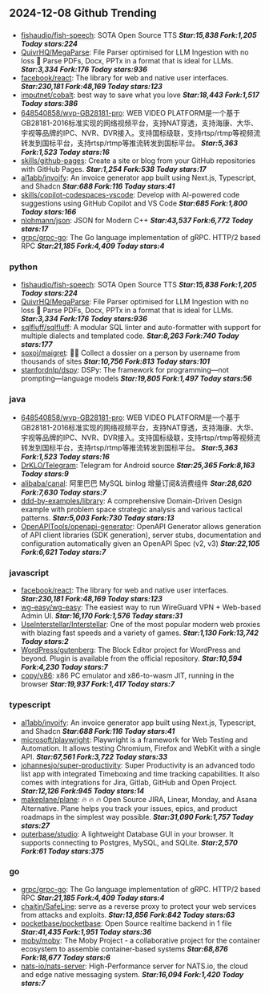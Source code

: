 ## 2024-12-08 Github Trending

### 
* [fishaudio/fish-speech](https://github.com/fishaudio/fish-speech): SOTA Open Source TTS ***Star:15,838 Fork:1,205 Today stars:224***
* [QuivrHQ/MegaParse](https://github.com/QuivrHQ/MegaParse): File Parser optimised for LLM Ingestion with no loss 🧠 Parse PDFs, Docx, PPTx in a format that is ideal for LLMs. ***Star:3,334 Fork:176 Today stars:936***
* [facebook/react](https://github.com/facebook/react): The library for web and native user interfaces. ***Star:230,181 Fork:48,169 Today stars:123***
* [imputnet/cobalt](https://github.com/imputnet/cobalt): best way to save what you love ***Star:18,443 Fork:1,517 Today stars:386***
* [648540858/wvp-GB28181-pro](https://github.com/648540858/wvp-GB28181-pro): WEB VIDEO PLATFORM是一个基于GB28181-2016标准实现的网络视频平台，支持NAT穿透，支持海康、大华、宇视等品牌的IPC、NVR、DVR接入。支持国标级联，支持rtsp/rtmp等视频流转发到国标平台，支持rtsp/rtmp等推流转发到国标平台。 ***Star:5,363 Fork:1,523 Today stars:16***
* [skills/github-pages](https://github.com/skills/github-pages): Create a site or blog from your GitHub repositories with GitHub Pages. ***Star:1,254 Fork:538 Today stars:17***
* [al1abb/invoify](https://github.com/al1abb/invoify): An invoice generator app built using Next.js, Typescript, and Shadcn ***Star:688 Fork:116 Today stars:41***
* [skills/copilot-codespaces-vscode](https://github.com/skills/copilot-codespaces-vscode): Develop with AI-powered code suggestions using GitHub Copilot and VS Code ***Star:685 Fork:1,800 Today stars:166***
* [nlohmann/json](https://github.com/nlohmann/json): JSON for Modern C++ ***Star:43,537 Fork:6,772 Today stars:17***
* [grpc/grpc-go](https://github.com/grpc/grpc-go): The Go language implementation of gRPC. HTTP/2 based RPC ***Star:21,185 Fork:4,409 Today stars:4***

### python
* [fishaudio/fish-speech](https://github.com/fishaudio/fish-speech): SOTA Open Source TTS ***Star:15,838 Fork:1,205 Today stars:224***
* [QuivrHQ/MegaParse](https://github.com/QuivrHQ/MegaParse): File Parser optimised for LLM Ingestion with no loss 🧠 Parse PDFs, Docx, PPTx in a format that is ideal for LLMs. ***Star:3,334 Fork:176 Today stars:936***
* [sqlfluff/sqlfluff](https://github.com/sqlfluff/sqlfluff): A modular SQL linter and auto-formatter with support for multiple dialects and templated code. ***Star:8,263 Fork:740 Today stars:177***
* [soxoj/maigret](https://github.com/soxoj/maigret): 🕵️‍♂️ Collect a dossier on a person by username from thousands of sites ***Star:10,756 Fork:813 Today stars:101***
* [stanfordnlp/dspy](https://github.com/stanfordnlp/dspy): DSPy: The framework for programming—not prompting—language models ***Star:19,805 Fork:1,497 Today stars:56***

### java
* [648540858/wvp-GB28181-pro](https://github.com/648540858/wvp-GB28181-pro): WEB VIDEO PLATFORM是一个基于GB28181-2016标准实现的网络视频平台，支持NAT穿透，支持海康、大华、宇视等品牌的IPC、NVR、DVR接入。支持国标级联，支持rtsp/rtmp等视频流转发到国标平台，支持rtsp/rtmp等推流转发到国标平台。 ***Star:5,363 Fork:1,523 Today stars:16***
* [DrKLO/Telegram](https://github.com/DrKLO/Telegram): Telegram for Android source ***Star:25,365 Fork:8,163 Today stars:9***
* [alibaba/canal](https://github.com/alibaba/canal): 阿里巴巴 MySQL binlog 增量订阅&消费组件 ***Star:28,620 Fork:7,630 Today stars:7***
* [ddd-by-examples/library](https://github.com/ddd-by-examples/library): A comprehensive Domain-Driven Design example with problem space strategic analysis and various tactical patterns. ***Star:5,003 Fork:730 Today stars:13***
* [OpenAPITools/openapi-generator](https://github.com/OpenAPITools/openapi-generator): OpenAPI Generator allows generation of API client libraries (SDK generation), server stubs, documentation and configuration automatically given an OpenAPI Spec (v2, v3) ***Star:22,105 Fork:6,621 Today stars:7***

### javascript
* [facebook/react](https://github.com/facebook/react): The library for web and native user interfaces. ***Star:230,181 Fork:48,169 Today stars:123***
* [wg-easy/wg-easy](https://github.com/wg-easy/wg-easy): The easiest way to run WireGuard VPN + Web-based Admin UI. ***Star:16,170 Fork:1,576 Today stars:31***
* [UseInterstellar/Interstellar](https://github.com/UseInterstellar/Interstellar): One of the most popular modern web proxies with blazing fast speeds and a variety of games. ***Star:1,130 Fork:13,742 Today stars:2***
* [WordPress/gutenberg](https://github.com/WordPress/gutenberg): The Block Editor project for WordPress and beyond. Plugin is available from the official repository. ***Star:10,594 Fork:4,230 Today stars:7***
* [copy/v86](https://github.com/copy/v86): x86 PC emulator and x86-to-wasm JIT, running in the browser ***Star:19,937 Fork:1,417 Today stars:7***

### typescript
* [al1abb/invoify](https://github.com/al1abb/invoify): An invoice generator app built using Next.js, Typescript, and Shadcn ***Star:688 Fork:116 Today stars:41***
* [microsoft/playwright](https://github.com/microsoft/playwright): Playwright is a framework for Web Testing and Automation. It allows testing Chromium, Firefox and WebKit with a single API. ***Star:67,561 Fork:3,722 Today stars:33***
* [johannesjo/super-productivity](https://github.com/johannesjo/super-productivity): Super Productivity is an advanced todo list app with integrated Timeboxing and time tracking capabilities. It also comes with integrations for Jira, Gitlab, GitHub and Open Project. ***Star:12,126 Fork:945 Today stars:14***
* [makeplane/plane](https://github.com/makeplane/plane): 🔥 🔥 🔥 Open Source JIRA, Linear, Monday, and Asana Alternative. Plane helps you track your issues, epics, and product roadmaps in the simplest way possible. ***Star:31,090 Fork:1,757 Today stars:27***
* [outerbase/studio](https://github.com/outerbase/studio): A lightweight Database GUI in your browser. It supports connecting to Postgres, MySQL, and SQLite. ***Star:2,570 Fork:61 Today stars:375***

### go
* [grpc/grpc-go](https://github.com/grpc/grpc-go): The Go language implementation of gRPC. HTTP/2 based RPC ***Star:21,185 Fork:4,409 Today stars:4***
* [chaitin/SafeLine](https://github.com/chaitin/SafeLine): serve as a reverse proxy to protect your web services from attacks and exploits. ***Star:13,856 Fork:842 Today stars:63***
* [pocketbase/pocketbase](https://github.com/pocketbase/pocketbase): Open Source realtime backend in 1 file ***Star:41,435 Fork:1,951 Today stars:36***
* [moby/moby](https://github.com/moby/moby): The Moby Project - a collaborative project for the container ecosystem to assemble container-based systems ***Star:68,876 Fork:18,677 Today stars:6***
* [nats-io/nats-server](https://github.com/nats-io/nats-server): High-Performance server for NATS.io, the cloud and edge native messaging system. ***Star:16,094 Fork:1,420 Today stars:7***
